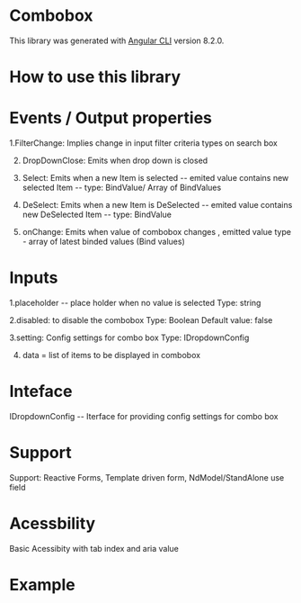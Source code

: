 # Combobox

This library was generated with [Angular CLI](https://github.com/angular/angular-cli) version 8.2.0.

# How to use this library

# Events / Output properties

  
  1.FilterChange: Implies change in input filter criteria types on search box
  
  2. DropDownClose: Emits when drop down is closed


  3. Select: Emits when a new Item is selected -- emited value contains new selected Item -- type: BindValue/ Array of BindValues


  4. DeSelect: Emits when a new Item is DeSelected -- emited value contains new DeSelected Item -- type: BindValue
 


  5. onChange: Emits when value of combobox changes , emitted value type - array of latest binded values (Bind values)


  # Inputs

  1.placeholder -- place holder when no value is selected Type: string

  2.disabled: to disable the combobox  Type: Boolean Default value: false

  3.setting: Config settings for combo box
   Type: IDropdownConfig

  4. data = list of items to be displayed in combobox

 # Inteface

IDropdownConfig -- Iterface for providing config settings for combo box
# Support
Support: Reactive Forms, Template driven form, NdModel/StandAlone use field

# Acessbility
Basic Acessibity with tab index and aria value


# Example






 
